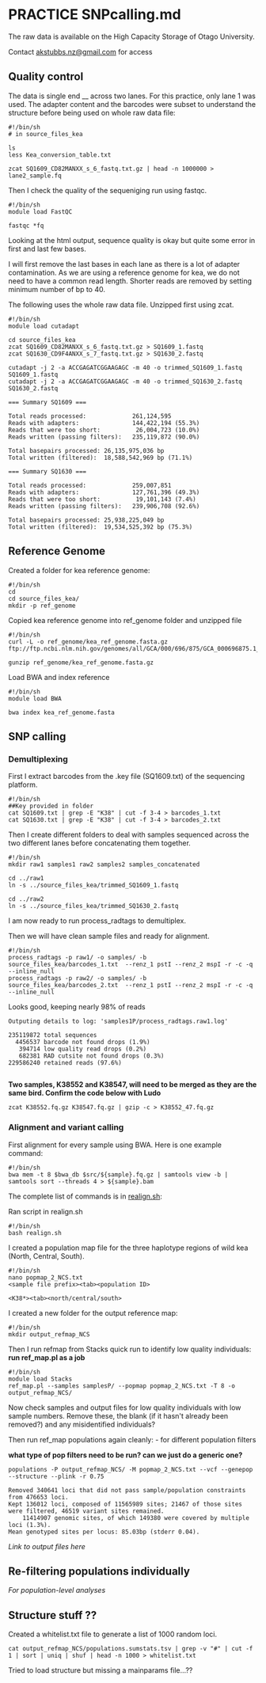 # PRACTICE SNPcalling.md

The raw data is available on the High Capacity Storage of Otago University. 

Contact akstubbs.nz@gmail.com for access

## Quality control

The data is single end __ across two lanes. For this practice, only lane 1 was used. 
The adapter content and the barcodes were subset to understand the structure before being used on whole raw data file:

```
#!/bin/sh
# in source_files_kea

ls
less Kea_conversion_table.txt

zcat SQ1609_CD82MANXX_s_6_fastq.txt.gz | head -n 1000000 > lane2_sample.fq
```

Then I check the quality of the sequeniging run using fastqc. 

```
#!/bin/sh
module load FastQC

fastqc *fq
```
Looking at the html output, sequence quality is okay but quite some error in first and last few bases.

I will first remove the last bases in each lane as there is a lot of adapter contamination. 
As we are using a reference genome for kea, we do not need to have a common read length. 
Shorter reads are removed by setting minimum number of bp to 40. 

The following uses the whole raw data file. Unzipped first using zcat.

```
#!/bin/sh
module load cutadapt

cd source_files_kea
zcat SQ1609_CD82MANXX_s_6_fastq.txt.gz > SQ1609_1.fastq
zcat SQ1630_CD9F4ANXX_s_7_fastq.txt.gz > SQ1630_2.fastq

cutadapt -j 2 -a ACCGAGATCGGAAGAGC -m 40 -o trimmed_SQ1609_1.fastq SQ1609_1.fastq 
cutadapt -j 2 -a ACCGAGATCGGAAGAGC -m 40 -o trimmed_SQ1630_2.fastq SQ1630_2.fastq 
```
```
=== Summary SQ1609 ===

Total reads processed:             261,124,595
Reads with adapters:               144,422,194 (55.3%)
Reads that were too short:          26,004,723 (10.0%)
Reads written (passing filters):   235,119,872 (90.0%)

Total basepairs processed: 26,135,975,036 bp
Total written (filtered):  18,588,542,969 bp (71.1%)

=== Summary SQ1630 ===

Total reads processed:             259,007,851
Reads with adapters:               127,761,396 (49.3%)
Reads that were too short:          19,101,143 (7.4%)
Reads written (passing filters):   239,906,708 (92.6%)

Total basepairs processed: 25,938,225,049 bp
Total written (filtered):  19,534,525,392 bp (75.3%)
```

## Reference Genome
Created a folder for kea reference genome:
```
#!/bin/sh
cd 
cd source_files_kea/
mkdir -p ref_genome
```
Copied kea reference genome into ref_genome folder and unzipped file

```
#!/bin/sh
curl -L -o ref_genome/kea_ref_genome.fasta.gz ftp://ftp.ncbi.nlm.nih.gov/genomes/all/GCA/000/696/875/GCA_000696875.1_ASM69687v1/GCA_000696875.1_ASM69687v1_genomic.fna.gz

gunzip ref_genome/kea_ref_genome.fasta.gz
```
Load BWA and index reference

```
#!/bin/sh
module load BWA

bwa index kea_ref_genome.fasta
```

## SNP calling

### Demultiplexing

First I extract barcodes from the .key file (SQ1609.txt) of the sequencing platform.

```
#!/bin/sh
##Key provided in folder
cat SQ1609.txt | grep -E "K38" | cut -f 3-4 > barcodes_1.txt
cat SQ1630.txt | grep -E "K38" | cut -f 3-4 > barcodes_2.txt
```
Then I create different folders to deal with samples sequenced across the two different lanes before concatenating them together.

```
#!/bin/sh
mkdir raw1 samples1 raw2 samples2 samples_concatenated

cd ../raw1
ln -s ../source_files_kea/trimmed_SQ1609_1.fastq

cd ../raw2
ln -s ../source_files_kea/trimmed_SQ1630_2.fastq
```

I am now ready to run process_radtags to demultiplex.

Then we will have clean sample files and ready for alignment.

```
#!/bin/sh
process_radtags -p raw1/ -o samples/ -b source_files_kea/barcodes_1.txt  --renz_1 pstI --renz_2 mspI -r -c -q --inline_null
process_radtags -p raw2/ -o samples/ -b source_files_kea/barcodes_2.txt  --renz_1 pstI --renz_2 mspI -r -c -q --inline_null
```

Looks good, keeping nearly 98% of reads

```
Outputing details to log: 'samples1P/process_radtags.raw1.log'

235119872 total sequences
  4456537 barcode not found drops (1.9%)
   394714 low quality read drops (0.2%)
   682381 RAD cutsite not found drops (0.3%)
229586240 retained reads (97.6%)


```
**Two samples, K38552 and K38547, will need to be merged as they are the same bird. Confirm the code below with Ludo**

```
zcat K38552.fq.gz K38547.fq.gz | gzip -c > K38552_47.fq.gz
```

### Alignment and variant calling

First alignment for every sample using BWA. Here is one example command:

```
#!/bin/sh
bwa mem -t 8 $bwa_db $src/${sample}.fq.gz | samtools view -b | samtools sort --threads 4 > ${sample}.bam
```

The complete list of commands is in [realign.sh](realign.sh):

Ran script in realign.sh

```
#!/bin/sh
bash realign.sh
```

I created a population map file for the three haplotype regions of wild kea (North, Central, South).

```
#!/bin/sh
nano popmap_2_NCS.txt
<sample file prefix><tab><population ID>

<K38*><tab><north/central/south>

```
I created a new folder for the output reference map:

```
#!/bin/sh
mkdir output_refmap_NCS
```

Then I run refmap from Stacks quick run to identify low quality individuals:
**run ref_map.pl as a job**

```
#!/bin/sh
module load Stacks
ref_map.pl --samples samplesP/ --popmap popmap_2_NCS.txt -T 8 -o output_refmap_NCS/
```

Now check samples and output files for low quality individuals with low sample numbers. 
Remove these, the blank (if it hasn't already been removed?) and any misidentified individuals?

Then run ref_map populations again cleanly: - for different population filters

**what type of pop filters need to be run? can we just do a generic one?**

```
populations -P output_refmap_NCS/ -M popmap_2_NCS.txt --vcf --genepop --structure --plink -r 0.75

Removed 340641 loci that did not pass sample/population constraints from 476653 loci.
Kept 136012 loci, composed of 11565989 sites; 21467 of those sites were filtered, 46519 variant sites remained.
    11414907 genomic sites, of which 149380 were covered by multiple loci (1.3%).
Mean genotyped sites per locus: 85.03bp (stderr 0.04).
```
*Link to output files here* 

## Re-filtering populations individually

*For population-level analyses*


## Structure stuff ??

Created a whitelist.txt file to generate a list of 1000 random loci. 
```
cat output_refmap_NCS/populations.sumstats.tsv | grep -v "#" | cut -f 1 | sort | uniq | shuf | head -n 1000 > whitelist.txt
```

Tried to load structure but missing a mainparams file...??
